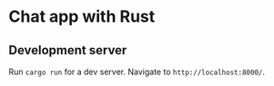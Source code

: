 # Chat app with Rust

## Development server

Run `cargo run` for a dev server. Navigate to `http://localhost:8000/`.